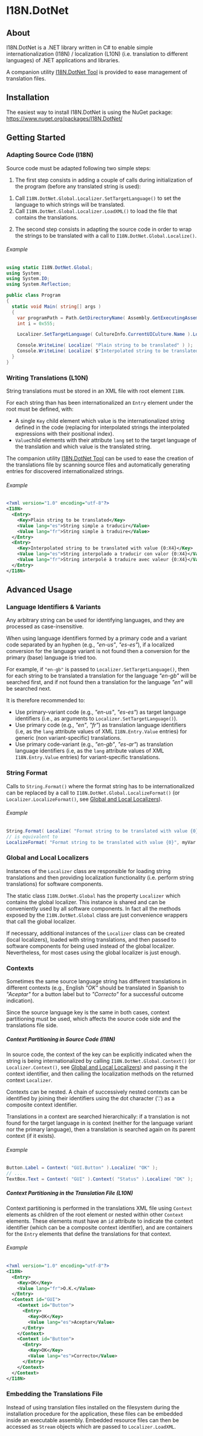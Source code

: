 I18N.DotNet
========

## About

I18N.DotNet is a .NET library written in C# to enable simple internationalization (I18N) / localization (L10N) (i.e. translation to different languages) of .NET applications and libraries.

A companion utility [I18N.DotNet Tool](https://github.com/SafeTwice/I18N.DotNet/tree/main/Tool) is provided to ease management of translation files.

## Installation

The easiest way to install I18N.DotNet is using the NuGet package: https://www.nuget.org/packages/I18N.DotNet/

## Getting Started

### Adapting Source Code (I18N)

Source code must be adapted following two simple steps:

1) The first step consists in adding a couple of calls during initialization of the program (before any translated string is used):

  1. Call `I18N.DotNet.Global.Localizer.SetTargetLanguage()` to set the language to which strings will be translated.
  2. Call `I18N.DotNet.Global.Localizer.LoadXML()` to load the file that contains the translations.

2) The second step consists in adapting the source code in order to wrap the strings to be translated with a call to `I18N.DotNet.Global.Localize()`.

###### Example
``` CS
using static I18N.DotNet.Global;
using System;
using System.IO;
using System.Reflection;

public class Program
{
  static void Main( string[] args )
  {
    var programPath = Path.GetDirectoryName( Assembly.GetExecutingAssembly().Location );
    int i = 0x555;

    Localizer.SetTargetLanguage( CultureInfo.CurrentUICulture.Name ).LoadXML( programPath + "/I18N.xml" );

    Console.WriteLine( Localize( "Plain string to be translated" ) );
    Console.WriteLine( Localize( $"Interpolated string to be translated with value {i:X4}" ) );
  }
}
```

### Writing Translations (L10N)

String translations must be stored in an XML file with root element `I18N`.

For each string than has been internationalized an `Entry` element under the root must be defined, with:

- A single `Key` child element which value is the internationalized string defined in the code (replacing for interpolated strings the interpolated expressions with their positional index).
- `Value`child elements with their attribute `lang` set to the target language of the translation and which value is the translated string.

The companion utility [I18N.DotNet Tool](Tool/) can be used to ease the creation of the translations file by scanning source files and automatically generating entries for discovered internationalized strings.

###### Example
``` XML
<?xml version="1.0" encoding="utf-8"?>
<I18N>
  <Entry>
    <Key>Plain string to be translated</Key>
    <Value lang="es">String simple a traducir</Value>
    <Value lang="fr">String simple à traduire</Value>
  </Entry>
  <Entry>
    <Key>Interpolated string to be translated with value {0:X4}</Key>
    <Value lang="es">String interpolado a traducir con valor {0:X4}</Value>
    <Value lang="fr">String interpolé à traduire avec valeur {0:X4}</Value>
  </Entry>
</I18N>
```

## Advanced Usage

### Language Identifiers & Variants

Any arbitrary string can be used for identifying languages, and they are processed as case-insensitive.

When using language identifiers formed by a primary code and a variant code separated by an hyphen (e.g., _"en-us"_, _"es-es"_), if a localized conversion for the language variant is not found then a conversion for the primary (base) language is tried too.

For example, if `"en-gb"` is passed to `Localizer.SetTargetLanguage()`, then for each string to be translated a translation for the language _"en-gb"_ will be searched first, and if not found then a translation for the language _"en"_ will be searched next.

It is therefore recommended to:

- Use primary-variant code (e.g., _"en-us"_, _"es-es"_) as target language identifiers (i.e., as arguments to `Localizer.SetTargetLanguage()`).
- Use primary code (e.g., _"en"_, _"fr"_) as translation language identifiers (i.e, as the `lang` attribute values of XML `I18N.Entry.Value` entries) for generic (non variant-specific) translations.
- Use primary code-variant (e.g., _"en-gb"_, _"es-ar"_) as translation language identifiers (i.e, as the `lang` attribute values of XML `I18N.Entry.Value` entries) for variant-specific translations.

### String Format

Calls to `String.Format()` where the format string has to be internationalized can be replaced by a call to `I18N.DotNet.Global.LocalizeFormat()` (or `Localizer.LocalizeFormat()`, see [Global and Local Localizers](#global-and-local-localizers)).

###### Example
``` CS
String.Format( Localize( "Format string to be translated with value {0}" ), myVar );
// is equivalent to
LocalizeFormat( "Format string to be translated with value {0}", myVar );
```

### Global and Local Localizers

Instances of the `Localizer` class are responsible for loading string translations and then providing localization functionality (i.e. perform string translations) for software components.

The static class `I18N.DotNet.Global` has the property `Localizer` which contains the global localizer. This instance is shared and can be conveniently used by all software components. In fact all the methods exposed by the `I18N.DotNet.Global` class are just convenience wrappers that call the global localizer.

If necessary, additional instances of the `Localizer` class can be created (local localizers), loaded with string translations, and then passed to software components for being used instead of the global localizer. Nevertheless, for most cases using the global localizer is just enough.

### Contexts

Sometimes the same source language string has different translations in different contexts (e.g., English _"OK"_ should be translated in Spanish to _"Aceptar"_ for a button label but to _"Correcto"_ for a successful outcome indication).

Since the source language key is the same in both cases, context partitioning must be used, which affects the source code side and the translations file side.

##### Context Partitioning in Source Code (I18N)

In source code, the context of the key can be explicitly indicated when the string is being internationalized by calling `I18N.DotNet.Global.Context()` (or `Localizer.Context()`, see [Global and Local Localizers](#global-and-local-localizers)) and passing it the context identifier, and then calling the localization methods on the returned context `Localizer`.

Contexts can be nested. A chain of successively nested contexts can be identified by joining their identifiers using the dot character ('.') as a composite context identifier.

Translations in a context are searched hierarchically: if a translation is not found for the target language in is context (neither for the language variant nor the primary language), then a translation is searched again on its parent context (if it exists).

###### Example
``` CS
Button.Label = Context( "GUI.Button" ).Localize( "OK" );
// ...
TextBox.Text = Context( "GUI" ).Context( "Status" ).Localize( "OK" );
```

##### Context Partitioning in the Translation File (L10N)

Context partitioning is performed in the translations XML file using `Context` elements as children of the root element or nested within other `Context` elements. These elements must have an `id` attribute to indicate the context identifier (which can be a composite context identifier), and are containers for the `Entry` elements that define the translations for that context.

###### Example
``` XML
<?xml version="1.0" encoding="utf-8"?>
<I18N>
  <Entry>
    <Key>OK</Key>
    <Value lang="fr">O.K.</Value>
  </Entry>
  <Context id="GUI">
    <Context id="Button">
      <Entry>
        <Key>OK</Key>
        <Value lang="es">Aceptar</Value>
      </Entry>
    </Context>
    <Context id="Button">
      <Entry>
        <Key>OK</Key>
        <Value lang="es">Correcto</Value>
      </Entry>
    </Context>
  </Context>
</I18N>
```

### Embedding the Translations File

Instead of using translation files installed on the filesystem during the installation procedure for the application, these files can be embedded inside an executable assembly. Embedded resource files can then be accessed as `Stream` objects which are passed to `Localizer.LoadXML`.
